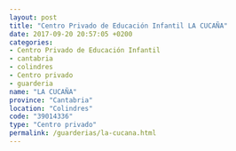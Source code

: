 ```yaml
---
layout: post
title: "Centro Privado de Educación Infantil LA CUCAÑA"
date: 2017-09-20 20:57:05 +0200
categories:
- Centro Privado de Educación Infantil
- cantabria
- colindres
- Centro privado
- guarderia
name: "LA CUCAÑA"
province: "Cantabria"
location: "Colindres"
code: "39014336"
type: "Centro privado"
permalink: /guarderias/la-cucana.html
---
```

